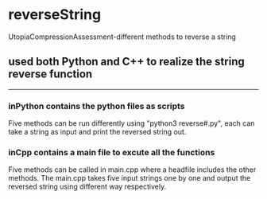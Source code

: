 # reverseString
UtopiaCompressionAssessment-different methods to reverse a string

## used both Python and C++ to realize the string reverse function
---
### inPython contains the python files as scripts
Five methods can be run differently using "python3 reverse#.py", each can take a string as input and print the reversed string out.

### inCpp contains a main file to excute all the functions
Five methods can be called in main.cpp where a headfile includes the other methods.
The main.cpp takes five input strings one by one and output the reversed string
using different way respectively.
